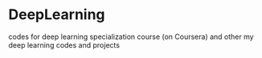 # DeepLearning
codes for deep learning specialization course (on Coursera) and other my deep learning codes and projects
